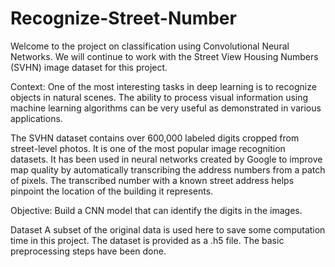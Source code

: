 # Recognize-Street-Number
Welcome to the project on classification using Convolutional Neural Networks. We will continue to work with the Street View Housing Numbers (SVHN) image dataset for this project.

Context:
One of the most interesting tasks in deep learning is to recognize objects in natural scenes. The ability to process visual information using machine learning algorithms can be very useful as demonstrated in various applications.

The SVHN dataset contains over 600,000 labeled digits cropped from street-level photos. It is one of the most popular image recognition datasets. It has been used in neural networks created by Google to improve map quality by automatically transcribing the address numbers from a patch of pixels. The transcribed number with a known street address helps pinpoint the location of the building it represents.

Objective:
Build a CNN model that can identify the digits in the images.

Dataset
A subset of the original data is used here to save some computation time in this project. The dataset is provided as a .h5 file. The basic preprocessing steps have been done.
